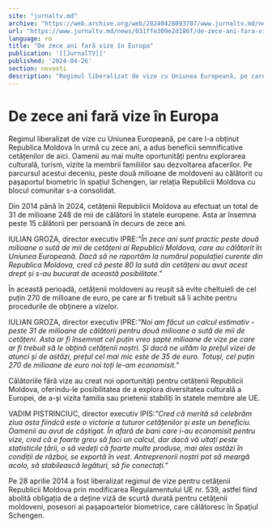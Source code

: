 ```yaml
---
site: "jurnaltv.md"
archive: "https://web.archive.org/web/20240428093707/www.jurnaltv.md/news/031ffe309e2d186f/de-zece-ani-fara-vize-in-europa.html?utm_source=RSS&utm_medium=RSS&utm_campaign=RSS"
url: "https://www.jurnaltv.md/news/031ffe309e2d186f/de-zece-ani-fara-vize-in-europa.html"
language: ro
title: "De zece ani fară vize în Europa"
publication: '[[JurnalTV]]'
published: '2024-04-26'
section: novosti
description: "Regimul liberalizat de vize cu Uniunea Europeană, pe care l-a obținut Republica Moldova în urmă cu zece ani, a adus beneficii semnificative cetățenilor de aici. Oamenii au mai multe oportunități pentru explorarea culturală, turism, vizite la membrii familiilor sau dezvoltarea afacerilor. Pe parcursul acestui deceniu, peste două milioane de moldoveni au călătorit cu pașaportul biometric în spațiul Schengen, iar relația Republicii Moldova cu blocul comunitar s-a consolidat."
---
```


# De zece ani fară vize în Europa

Regimul liberalizat de vize cu Uniunea Europeană, pe care l-a obținut Republica Moldova în urmă cu zece ani, a adus beneficii semnificative cetățenilor de aici. Oamenii au mai multe oportunități pentru explorarea culturală, turism, vizite la membrii familiilor sau dezvoltarea afacerilor. Pe parcursul acestui deceniu, peste două milioane de moldoveni au călătorit cu pașaportul biometric în spațiul Schengen, iar relația Republicii Moldova cu blocul comunitar s-a consolidat.

Din 2014 până în 2024, cetățenii Republicii Moldova au efectuat un total de 31 de milioane 248 de mii de călătorii în statele europene. Asta ar însemna peste 15 călătorii per persoană în decurs de zece ani.

IULIAN GROZA, director executiv IPRE:*"În zece ani sunt practic peste două milioane o sută de mii de cetățeni ai Republicii Moldova, care au călătorit în Uniunea Europeană. Dacă să ne raportăm la numărul populației curente din Republica Moldova, cred că peste 80 la sută din cetățeni au avut acest drept și s-au bucurat de această posibilitate."*

În această perioadă, cetățenii moldoveni au reușit să evite cheltuieli de cel puțin 270 de milioane de euro, pe care ar fi trebuit să îi achite pentru procedurile de obținere a vizelor.

IULIAN GROZA, director executiv IPRE:*"Noi am făcut un calcul estimativ - peste 31 de milioane de călătorii pentru două milioane o sută de mii de cetățeni. Asta ar fi însemnat cel puțin vreo șapte milioane de vize pe care ar fi trebuit să le obțină cetățenii noștri. Și dacă ne uităm la prețul vizei de atunci și de astăzi, prețul cel mai mic este de 35 de euro. Totuși, cel puțin 270 de milioane de euro noi toți le-am economisit."*

Călătoriile fără vize au creat noi oportunități pentru cetățenii Republicii Moldova, oferindu-le posibilitatea de a explora diversitatea culturală a Europei, de a-și vizita familia sau prietenii stabiliți în statele membre ale UE.

VADIM PISTRINCIUC, director executiv IPIS:*"Cred că merită să celebrăm ziua asta fiindcă este o victorie a tuturor cetățenilor și este un beneficiu. Oamenii au avut de câștigat. În afară de bani care i-au economisit pentru vize, cred că e foarte greu să faci un calcul, dar dacă vă uitați peste statisticile țării, o să vedeți că foarte multe produse, mai ales astăzi în condiții de război, se exportă în vest. Antreprenorii noștri pot să meargă acolo, să stabilească legături, să fie conectați."*

Pe 28 aprilie 2014 a fost liberalizat regimul de vize pentru cetăţenii Republicii Moldova prin modificarea Regulamentului UE nr. 539, astfel fiind abolită obligația de a deține viză de scurtă durată pentru cetăţenii moldoveni, posesori ai paşapoartelor biometrice, care călătoresc în Spaţiul Schengen.
